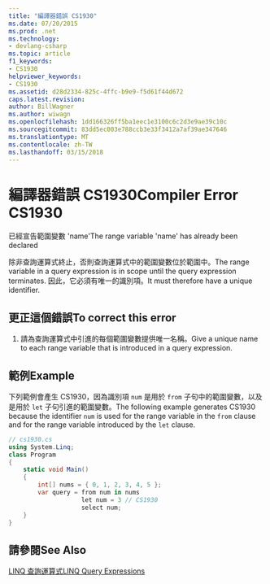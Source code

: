 ```yaml
---
title: "編譯器錯誤 CS1930"
ms.date: 07/20/2015
ms.prod: .net
ms.technology:
- devlang-csharp
ms.topic: article
f1_keywords:
- CS1930
helpviewer_keywords:
- CS1930
ms.assetid: d28d2334-825c-4ffc-b9e9-f5d61f44d672
caps.latest.revision: 
author: BillWagner
ms.author: wiwagn
ms.openlocfilehash: 1dd166326ff5ba1eec1e3100c6c2d3e9ae39c10c
ms.sourcegitcommit: 83dd5ec003e788ccb3e33f3412a7af39ae347646
ms.translationtype: MT
ms.contentlocale: zh-TW
ms.lasthandoff: 03/15/2018
---
```

# <a name="compiler-error-cs1930"></a><span data-ttu-id="eae2d-102">編譯器錯誤 CS1930</span><span class="sxs-lookup"><span data-stu-id="eae2d-102">Compiler Error CS1930</span></span>
<span data-ttu-id="eae2d-103">已經宣告範圍變數 'name'</span><span class="sxs-lookup"><span data-stu-id="eae2d-103">The range variable 'name' has already been declared</span></span>  
  
 <span data-ttu-id="eae2d-104">除非查詢運算式終止，否則查詢運算式中的範圍變數位於範圍中。</span><span class="sxs-lookup"><span data-stu-id="eae2d-104">The range variable in a query expression is in scope until the query expression terminates.</span></span> <span data-ttu-id="eae2d-105">因此，它必須有唯一的識別項。</span><span class="sxs-lookup"><span data-stu-id="eae2d-105">It must therefore have a unique identifier.</span></span>  
  
## <a name="to-correct-this-error"></a><span data-ttu-id="eae2d-106">更正這個錯誤</span><span class="sxs-lookup"><span data-stu-id="eae2d-106">To correct this error</span></span>  
  
1.  <span data-ttu-id="eae2d-107">請為查詢運算式中引進的每個範圍變數提供唯一名稱。</span><span class="sxs-lookup"><span data-stu-id="eae2d-107">Give a unique name to each range variable that is introduced in a query expression.</span></span>  
  
## <a name="example"></a><span data-ttu-id="eae2d-108">範例</span><span class="sxs-lookup"><span data-stu-id="eae2d-108">Example</span></span>  
 <span data-ttu-id="eae2d-109">下列範例會產生 CS1930，因為識別項 `num` 是用於 `from` 子句中的範圍變數，以及是用於 `let` 子句引進的範圍變數。</span><span class="sxs-lookup"><span data-stu-id="eae2d-109">The following example generates CS1930 because the identifier `num` is used for the range variable in the `from` clause and for the range variable introduced by the `let` clause.</span></span>  
  
```csharp  
// cs1930.cs  
using System.Linq;  
class Program  
{  
    static void Main()  
    {  
        int[] nums = { 0, 1, 2, 3, 4, 5 };  
        var query = from num in nums  
                    let num = 3 // CS1930  
                    select num;   
    }  
}  
```  
  
## <a name="see-also"></a><span data-ttu-id="eae2d-110">請參閱</span><span class="sxs-lookup"><span data-stu-id="eae2d-110">See Also</span></span>  
 [<span data-ttu-id="eae2d-111">LINQ 查詢運算式</span><span class="sxs-lookup"><span data-stu-id="eae2d-111">LINQ Query Expressions</span></span>](../../csharp/programming-guide/linq-query-expressions/index.md)

